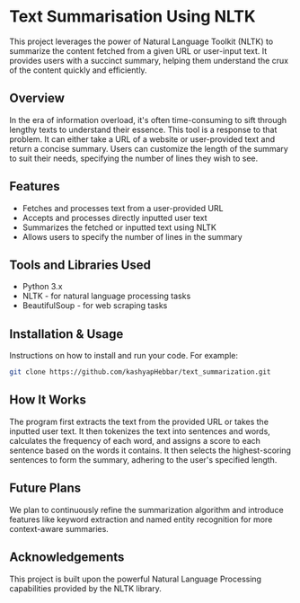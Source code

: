 # Text Summarisation Using NLTK

This project leverages the power of Natural Language Toolkit (NLTK) to summarize the content fetched from a given URL or user-input text. It provides users with a succinct summary, helping them understand the crux of the content quickly and efficiently.

## Overview

In the era of information overload, it's often time-consuming to sift through lengthy texts to understand their essence. This tool is a response to that problem. It can either take a URL of a website or user-provided text and return a concise summary. Users can customize the length of the summary to suit their needs, specifying the number of lines they wish to see.

## Features

* Fetches and processes text from a user-provided URL
* Accepts and processes directly inputted user text
* Summarizes the fetched or inputted text using NLTK
* Allows users to specify the number of lines in the summary

## Tools and Libraries Used

* Python 3.x
* NLTK - for natural language processing tasks
* BeautifulSoup - for web scraping tasks 

## Installation & Usage

Instructions on how to install and run your code. For example:

```sh
git clone https://github.com/kashyapHebbar/text_summarization.git
```

## How It Works

The program first extracts the text from the provided URL or takes the inputted user text. It then tokenizes the text into sentences and words, calculates the frequency of each word, and assigns a score to each sentence based on the words it contains. It then selects the highest-scoring sentences to form the summary, adhering to the user's specified length.

## Future Plans

We plan to continuously refine the summarization algorithm and introduce features like keyword extraction and named entity recognition for more context-aware summaries.

## Acknowledgements

This project is built upon the powerful Natural Language Processing capabilities provided by the NLTK library.


